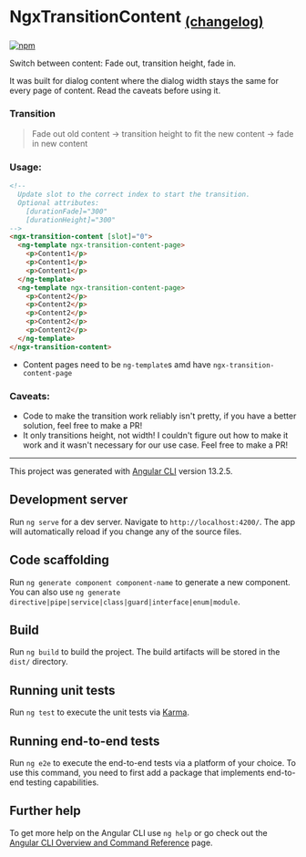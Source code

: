 # NgxTransitionContent <sub>[(changelog)](CHANGELOG.md)</sub>

[![npm](https://img.shields.io/npm/l/ngx-transition-content.svg)](https://github.com/ciriousjoker/ngx-transition-content/blob/main/LICENSE)

Switch between content: Fade out, transition height, fade in.

It was built for dialog content where the dialog width stays the same for every page of content.
Read the caveats before using it.

### Transition

> Fade out old content -> transition height to fit the new content -> fade in new content

### Usage:

```html
<!--
  Update slot to the correct index to start the transition.
  Optional attributes:
    [durationFade]="300"
    [durationHeight]="300"
-->
<ngx-transition-content [slot]="0">
  <ng-template ngx-transition-content-page>
    <p>Content1</p>
    <p>Content1</p>
    <p>Content1</p>
  </ng-template>
  <ng-template ngx-transition-content-page>
    <p>Content2</p>
    <p>Content2</p>
    <p>Content2</p>
    <p>Content2</p>
    <p>Content2</p>
  </ng-template>
</ngx-transition-content>
```

- Content pages need to be `ng-template`s amd have `ngx-transition-content-page`

### Caveats:

- Code to make the transition work reliably isn't pretty, if you have a better solution, feel free to make a PR!
- It only transitions height, not width! I couldn't figure out how to make it work and it wasn't necessary for our use case. Feel free to make a PR!

---

This project was generated with [Angular CLI](https://github.com/angular/angular-cli) version 13.2.5.

## Development server

Run `ng serve` for a dev server. Navigate to `http://localhost:4200/`. The app will automatically reload if you change any of the source files.

## Code scaffolding

Run `ng generate component component-name` to generate a new component. You can also use `ng generate directive|pipe|service|class|guard|interface|enum|module`.

## Build

Run `ng build` to build the project. The build artifacts will be stored in the `dist/` directory.

## Running unit tests

Run `ng test` to execute the unit tests via [Karma](https://karma-runner.github.io).

## Running end-to-end tests

Run `ng e2e` to execute the end-to-end tests via a platform of your choice. To use this command, you need to first add a package that implements end-to-end testing capabilities.

## Further help

To get more help on the Angular CLI use `ng help` or go check out the [Angular CLI Overview and Command Reference](https://angular.io/cli) page.
